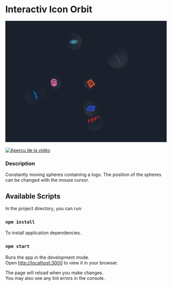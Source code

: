 # Interactiv Icon Orbit

![Sreenshot](/src/screenshot/icon-sphere.png)

[![Aperçu de la vidéo](https://img.youtube.com/vi/rQzcMXpkYIw/0.jpg)](https://www.youtube.com/watch?v=rQzcMXpkYIw)

### Description

Constantly moving spheres containing a logo. The position of the spheres can be changed with the mouse cursor.

## Available Scripts

In the project directory, you can run:

### `npm install`

To install application dependencies.

### `npm start`

Runs the app in the development mode.\
Open [http://localhost:3000](http://localhost:3000) to view it in your browser.

The page will reload when you make changes.\
You may also see any lint errors in the console.
